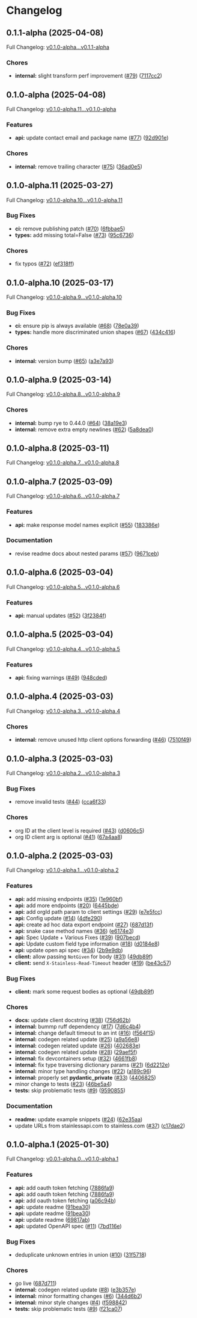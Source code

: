 # Changelog

## 0.1.1-alpha (2025-04-08)

Full Changelog: [v0.1.0-alpha...v0.1.1-alpha](https://github.com/m3ter-com/m3ter-sdk-python/compare/v0.1.0-alpha...v0.1.1-alpha)

### Chores

* **internal:** slight transform perf improvement ([#79](https://github.com/m3ter-com/m3ter-sdk-python/issues/79)) ([7117cc2](https://github.com/m3ter-com/m3ter-sdk-python/commit/7117cc2f005922440da310e54ec5a032917c34d9))

## 0.1.0-alpha (2025-04-08)

Full Changelog: [v0.1.0-alpha.11...v0.1.0-alpha](https://github.com/m3ter-com/m3ter-sdk-python/compare/v0.1.0-alpha.11...v0.1.0-alpha)

### Features

* **api:** update contact email and package name ([#77](https://github.com/m3ter-com/m3ter-sdk-python/issues/77)) ([92d901e](https://github.com/m3ter-com/m3ter-sdk-python/commit/92d901ec6877ffd987d87bc766463d789e5e123e))


### Chores

* **internal:** remove trailing character ([#75](https://github.com/m3ter-com/m3ter-sdk-python/issues/75)) ([36ad0e5](https://github.com/m3ter-com/m3ter-sdk-python/commit/36ad0e5ca0768dce21866641212f26d0bb6f63b8))

## 0.1.0-alpha.11 (2025-03-27)

Full Changelog: [v0.1.0-alpha.10...v0.1.0-alpha.11](https://github.com/m3ter-com/m3ter-sdk-python/compare/v0.1.0-alpha.10...v0.1.0-alpha.11)

### Bug Fixes

* **ci:** remove publishing patch ([#70](https://github.com/m3ter-com/m3ter-sdk-python/issues/70)) ([6fbbae5](https://github.com/m3ter-com/m3ter-sdk-python/commit/6fbbae5666b4ad473268e2e3a35b864093147ce6))
* **types:** add missing total=False ([#73](https://github.com/m3ter-com/m3ter-sdk-python/issues/73)) ([95c6736](https://github.com/m3ter-com/m3ter-sdk-python/commit/95c6736f6dd00e58c91948451395c72ce6d61aed))


### Chores

* fix typos ([#72](https://github.com/m3ter-com/m3ter-sdk-python/issues/72)) ([ef318ff](https://github.com/m3ter-com/m3ter-sdk-python/commit/ef318ffbd99ae2020a8ef36587be2b3efc02c2ea))

## 0.1.0-alpha.10 (2025-03-17)

Full Changelog: [v0.1.0-alpha.9...v0.1.0-alpha.10](https://github.com/m3ter-com/m3ter-sdk-python/compare/v0.1.0-alpha.9...v0.1.0-alpha.10)

### Bug Fixes

* **ci:** ensure pip is always available ([#68](https://github.com/m3ter-com/m3ter-sdk-python/issues/68)) ([78e0a39](https://github.com/m3ter-com/m3ter-sdk-python/commit/78e0a3959e83e38320f3aaa8c65e8400e37fa215))
* **types:** handle more discriminated union shapes ([#67](https://github.com/m3ter-com/m3ter-sdk-python/issues/67)) ([434c416](https://github.com/m3ter-com/m3ter-sdk-python/commit/434c416439f40c277b410f85d02d107578120b47))


### Chores

* **internal:** version bump ([#65](https://github.com/m3ter-com/m3ter-sdk-python/issues/65)) ([a3e7a93](https://github.com/m3ter-com/m3ter-sdk-python/commit/a3e7a93f97d70482e9063d81ea4595a36122e49c))

## 0.1.0-alpha.9 (2025-03-14)

Full Changelog: [v0.1.0-alpha.8...v0.1.0-alpha.9](https://github.com/m3ter-com/m3ter-sdk-python/compare/v0.1.0-alpha.8...v0.1.0-alpha.9)

### Chores

* **internal:** bump rye to 0.44.0 ([#64](https://github.com/m3ter-com/m3ter-sdk-python/issues/64)) ([38a19e3](https://github.com/m3ter-com/m3ter-sdk-python/commit/38a19e325a0717a7990c87bf32d8d3ac8aba7372))
* **internal:** remove extra empty newlines ([#62](https://github.com/m3ter-com/m3ter-sdk-python/issues/62)) ([5a8dea0](https://github.com/m3ter-com/m3ter-sdk-python/commit/5a8dea0d8d6622239f4a4f2844f1852e3cb5b7b0))

## 0.1.0-alpha.8 (2025-03-11)

Full Changelog: [v0.1.0-alpha.7...v0.1.0-alpha.8](https://github.com/m3ter-com/m3ter-sdk-python/compare/v0.1.0-alpha.7...v0.1.0-alpha.8)

## 0.1.0-alpha.7 (2025-03-09)

Full Changelog: [v0.1.0-alpha.6...v0.1.0-alpha.7](https://github.com/m3ter-com/m3ter-sdk-python/compare/v0.1.0-alpha.6...v0.1.0-alpha.7)

### Features

* **api:** make response model names explicit ([#55](https://github.com/m3ter-com/m3ter-sdk-python/issues/55)) ([183386e](https://github.com/m3ter-com/m3ter-sdk-python/commit/183386e6aedb8cb368868f16d8c3bb48e3baf4a9))


### Documentation

* revise readme docs about nested params ([#57](https://github.com/m3ter-com/m3ter-sdk-python/issues/57)) ([9671ceb](https://github.com/m3ter-com/m3ter-sdk-python/commit/9671cebe0d99b4728ca626ca6ea1b40961010aa4))

## 0.1.0-alpha.6 (2025-03-04)

Full Changelog: [v0.1.0-alpha.5...v0.1.0-alpha.6](https://github.com/m3ter-com/m3ter-sdk-python/compare/v0.1.0-alpha.5...v0.1.0-alpha.6)

### Features

* **api:** manual updates ([#52](https://github.com/m3ter-com/m3ter-sdk-python/issues/52)) ([3f2384f](https://github.com/m3ter-com/m3ter-sdk-python/commit/3f2384f288196411a3f4f32b6befa24f69a93e73))

## 0.1.0-alpha.5 (2025-03-04)

Full Changelog: [v0.1.0-alpha.4...v0.1.0-alpha.5](https://github.com/m3ter-com/m3ter-sdk-python/compare/v0.1.0-alpha.4...v0.1.0-alpha.5)

### Features

* **api:** fixing warnings ([#49](https://github.com/m3ter-com/m3ter-sdk-python/issues/49)) ([948cded](https://github.com/m3ter-com/m3ter-sdk-python/commit/948cdeddc4e66955196ec469aa6ff1f8133356e9))

## 0.1.0-alpha.4 (2025-03-03)

Full Changelog: [v0.1.0-alpha.3...v0.1.0-alpha.4](https://github.com/m3ter-com/m3ter-sdk-python/compare/v0.1.0-alpha.3...v0.1.0-alpha.4)

### Chores

* **internal:** remove unused http client options forwarding ([#46](https://github.com/m3ter-com/m3ter-sdk-python/issues/46)) ([7510f49](https://github.com/m3ter-com/m3ter-sdk-python/commit/7510f49c5d57c0e3b3f938ddcddbc4aee42fb942))

## 0.1.0-alpha.3 (2025-03-03)

Full Changelog: [v0.1.0-alpha.2...v0.1.0-alpha.3](https://github.com/m3ter-com/m3ter-sdk-python/compare/v0.1.0-alpha.2...v0.1.0-alpha.3)

### Bug Fixes

* remove invalid tests ([#44](https://github.com/m3ter-com/m3ter-sdk-python/issues/44)) ([cca6f33](https://github.com/m3ter-com/m3ter-sdk-python/commit/cca6f3385418f095033acc7f000f78c970c84e92))


### Chores

* org ID at the client level is required ([#43](https://github.com/m3ter-com/m3ter-sdk-python/issues/43)) ([d0606c5](https://github.com/m3ter-com/m3ter-sdk-python/commit/d0606c51b4179129e6bb38f2db4f0c3f0296aeb6))
* org ID client arg is optional ([#41](https://github.com/m3ter-com/m3ter-sdk-python/issues/41)) ([67a4aa8](https://github.com/m3ter-com/m3ter-sdk-python/commit/67a4aa88455030135638e3fe7a0db089b0eccc45))

## 0.1.0-alpha.2 (2025-03-03)

Full Changelog: [v0.1.0-alpha.1...v0.1.0-alpha.2](https://github.com/m3ter-com/m3ter-sdk-python/compare/v0.1.0-alpha.1...v0.1.0-alpha.2)

### Features

* **api:** add missing endpoints ([#35](https://github.com/m3ter-com/m3ter-sdk-python/issues/35)) ([1e960bf](https://github.com/m3ter-com/m3ter-sdk-python/commit/1e960bfa22cd90105ec4780512ac8287ffaa1b2f))
* **api:** add more endpoints ([#20](https://github.com/m3ter-com/m3ter-sdk-python/issues/20)) ([6445bde](https://github.com/m3ter-com/m3ter-sdk-python/commit/6445bdece1e396aee1a1499bc230dea3e2dd5497))
* **api:** add orgId path param to client settings ([#29](https://github.com/m3ter-com/m3ter-sdk-python/issues/29)) ([e7e5fcc](https://github.com/m3ter-com/m3ter-sdk-python/commit/e7e5fcc56f08db259d71a970037f705c9413b89d))
* **api:** Config update ([#14](https://github.com/m3ter-com/m3ter-sdk-python/issues/14)) ([4dfe290](https://github.com/m3ter-com/m3ter-sdk-python/commit/4dfe2903738e94b2be2f723c93675c9ac373fe57))
* **api:** create ad hoc data export endpoint ([#27](https://github.com/m3ter-com/m3ter-sdk-python/issues/27)) ([687d13f](https://github.com/m3ter-com/m3ter-sdk-python/commit/687d13fe3db079cce72cc54b9e6fb2744ecfff33))
* **api:** snake case method names ([#36](https://github.com/m3ter-com/m3ter-sdk-python/issues/36)) ([e6174e3](https://github.com/m3ter-com/m3ter-sdk-python/commit/e6174e3c31a1059ed6aa3d32b20e9ed535bf777a))
* **api:** Spec Update + Various Fixes ([#39](https://github.com/m3ter-com/m3ter-sdk-python/issues/39)) ([907becd](https://github.com/m3ter-com/m3ter-sdk-python/commit/907becd0bb31e1106a85775dde3ba48f106ef960))
* **api:** Update custom field type information ([#18](https://github.com/m3ter-com/m3ter-sdk-python/issues/18)) ([d0184e8](https://github.com/m3ter-com/m3ter-sdk-python/commit/d0184e89d3f8bb9a5a61cce4c37ce445d8625770))
* **api:** update open api spec ([#34](https://github.com/m3ter-com/m3ter-sdk-python/issues/34)) ([2b9e9db](https://github.com/m3ter-com/m3ter-sdk-python/commit/2b9e9db3f44ec446e46462a64d95e1cf12fd3c89))
* **client:** allow passing `NotGiven` for body ([#31](https://github.com/m3ter-com/m3ter-sdk-python/issues/31)) ([49db89f](https://github.com/m3ter-com/m3ter-sdk-python/commit/49db89f0436deb424fbbae40449dad8090db897a))
* **client:** send `X-Stainless-Read-Timeout` header ([#19](https://github.com/m3ter-com/m3ter-sdk-python/issues/19)) ([be43c57](https://github.com/m3ter-com/m3ter-sdk-python/commit/be43c578d57a15ce8dba423ee9709ecf6d13fa25))


### Bug Fixes

* **client:** mark some request bodies as optional ([49db89f](https://github.com/m3ter-com/m3ter-sdk-python/commit/49db89f0436deb424fbbae40449dad8090db897a))


### Chores

* **docs:** update client docstring ([#38](https://github.com/m3ter-com/m3ter-sdk-python/issues/38)) ([756d62b](https://github.com/m3ter-com/m3ter-sdk-python/commit/756d62bfbc234d813f830c35ae361286bf575e3b))
* **internal:** bummp ruff dependency ([#17](https://github.com/m3ter-com/m3ter-sdk-python/issues/17)) ([7d6c4b4](https://github.com/m3ter-com/m3ter-sdk-python/commit/7d6c4b468996a4f10225a2f24d3be4ac775555fa))
* **internal:** change default timeout to an int ([#16](https://github.com/m3ter-com/m3ter-sdk-python/issues/16)) ([f564f15](https://github.com/m3ter-com/m3ter-sdk-python/commit/f564f15a54458fa30f853b764fcd858f6f0dac99))
* **internal:** codegen related update ([#25](https://github.com/m3ter-com/m3ter-sdk-python/issues/25)) ([a9a56e8](https://github.com/m3ter-com/m3ter-sdk-python/commit/a9a56e8ce7e4c7d94152f44d5d667adc5db6d811))
* **internal:** codegen related update ([#26](https://github.com/m3ter-com/m3ter-sdk-python/issues/26)) ([402683e](https://github.com/m3ter-com/m3ter-sdk-python/commit/402683e171fa5de2449fba12a77a684a800e5a11))
* **internal:** codegen related update ([#28](https://github.com/m3ter-com/m3ter-sdk-python/issues/28)) ([29aef5f](https://github.com/m3ter-com/m3ter-sdk-python/commit/29aef5f14bfc356eb7814f4143e802ac5d109012))
* **internal:** fix devcontainers setup ([#32](https://github.com/m3ter-com/m3ter-sdk-python/issues/32)) ([4661fb8](https://github.com/m3ter-com/m3ter-sdk-python/commit/4661fb8375371ba45b44263a8e04adbfb0d9d1bf))
* **internal:** fix type traversing dictionary params ([#21](https://github.com/m3ter-com/m3ter-sdk-python/issues/21)) ([6d2212e](https://github.com/m3ter-com/m3ter-sdk-python/commit/6d2212e3be2131a52c3605481e1e2e053c00cf81))
* **internal:** minor type handling changes ([#22](https://github.com/m3ter-com/m3ter-sdk-python/issues/22)) ([a189c96](https://github.com/m3ter-com/m3ter-sdk-python/commit/a189c96fd80acdfdf7ea4ee0f11aabf821ec8e8d))
* **internal:** properly set __pydantic_private__ ([#33](https://github.com/m3ter-com/m3ter-sdk-python/issues/33)) ([4406825](https://github.com/m3ter-com/m3ter-sdk-python/commit/4406825ce820d297c3c26315d4df65568f49ef36))
* minor change to tests ([#23](https://github.com/m3ter-com/m3ter-sdk-python/issues/23)) ([46be5a4](https://github.com/m3ter-com/m3ter-sdk-python/commit/46be5a435cb560a17491cc9b45ed0724e45833a5))
* **tests:** skip problematic tests ([#9](https://github.com/m3ter-com/m3ter-sdk-python/issues/9)) ([9590855](https://github.com/m3ter-com/m3ter-sdk-python/commit/9590855c47d25e42172eedd3ce1aafe320416cc3))


### Documentation

* **readme:** update example snippets ([#24](https://github.com/m3ter-com/m3ter-sdk-python/issues/24)) ([62e35aa](https://github.com/m3ter-com/m3ter-sdk-python/commit/62e35aac8ca8bcf0fc9f1056b84a2905d3837945))
* update URLs from stainlessapi.com to stainless.com ([#37](https://github.com/m3ter-com/m3ter-sdk-python/issues/37)) ([c17dae2](https://github.com/m3ter-com/m3ter-sdk-python/commit/c17dae275b3824cdd294afbb031ca49dafedce3e))

## 0.1.0-alpha.1 (2025-01-30)

Full Changelog: [v0.0.1-alpha.0...v0.1.0-alpha.1](https://github.com/m3ter-com/m3ter-sdk-python/compare/v0.0.1-alpha.0...v0.1.0-alpha.1)

### Features

* **api:** add oauth token fetching ([7886fa9](https://github.com/m3ter-com/m3ter-sdk-python/commit/7886fa992f2f7aa5422447f4df99bce85cac245e))
* **api:** add oauth token fetching ([7886fa9](https://github.com/m3ter-com/m3ter-sdk-python/commit/7886fa992f2f7aa5422447f4df99bce85cac245e))
* **api:** add oauth token fetching ([a06c94b](https://github.com/m3ter-com/m3ter-sdk-python/commit/a06c94b7f889f73ac7908200f52147225ba659fc))
* **api:** update readme ([91bea30](https://github.com/m3ter-com/m3ter-sdk-python/commit/91bea30c85ae01cc39dcba995b915829fa99e570))
* **api:** update readme ([91bea30](https://github.com/m3ter-com/m3ter-sdk-python/commit/91bea30c85ae01cc39dcba995b915829fa99e570))
* **api:** update readme ([69817ab](https://github.com/m3ter-com/m3ter-sdk-python/commit/69817ab95899ea425730812b0227592bb94144e6))
* **api:** updated OpenAPI spec ([#11](https://github.com/m3ter-com/m3ter-sdk-python/issues/11)) ([7bd116e](https://github.com/m3ter-com/m3ter-sdk-python/commit/7bd116ee9a575d7c3abc734b142b1d0271c7b30b))


### Bug Fixes

* deduplicate unknown entries in union ([#10](https://github.com/m3ter-com/m3ter-sdk-python/issues/10)) ([31f5718](https://github.com/m3ter-com/m3ter-sdk-python/commit/31f5718193e838d7415163d0c914199c7e37b4ae))


### Chores

* go live ([687d711](https://github.com/m3ter-com/m3ter-sdk-python/commit/687d711164eaca2447a90b19ec67c4cc5b5283cd))
* **internal:** codegen related update ([#8](https://github.com/m3ter-com/m3ter-sdk-python/issues/8)) ([e3b357e](https://github.com/m3ter-com/m3ter-sdk-python/commit/e3b357e7e8c05ca24769dbf1b9327fd8f3a4f474))
* **internal:** minor formatting changes ([#6](https://github.com/m3ter-com/m3ter-sdk-python/issues/6)) ([344d6b2](https://github.com/m3ter-com/m3ter-sdk-python/commit/344d6b266aa90fe051c8c33a250d26dc1dc60fba))
* **internal:** minor style changes ([#4](https://github.com/m3ter-com/m3ter-sdk-python/issues/4)) ([f598842](https://github.com/m3ter-com/m3ter-sdk-python/commit/f598842f6b04a7137cd96a49c98f463fe23cbfde))
* **tests:** skip problematic tests ([#9](https://github.com/m3ter-com/m3ter-sdk-python/issues/9)) ([f21ca07](https://github.com/m3ter-com/m3ter-sdk-python/commit/f21ca07c3210e61ce32dd9b5de914faa56afddc6))
